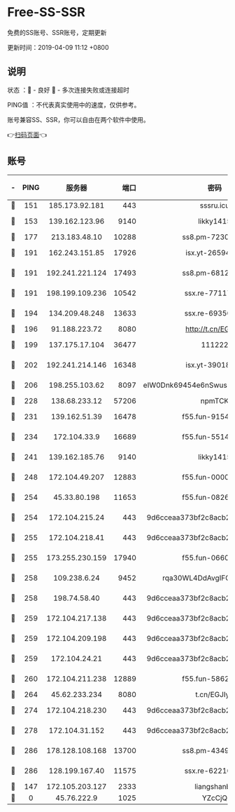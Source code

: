 # Free-SS-SSR

免费的SS账号、SSR账号，定期更新

更新时间：2019-04-09 11:12 +0800

## 说明

状态     ：🙂 - 良好 🙁 - 多次连接失败或连接超时

PING值   ：不代表真实使用中的速度，仅供参考。

账号兼容SS、SSR，你可以自由在两个软件中使用。

👉[扫码页面](https://liesauer.github.io/Free-SS-SSR/)👈

## 账号

|-|PING|服务器|端口|密码|加密方式|区域|
|:----:|:----:|:-----:|-----:|:----:|:----:|:----:|
|🙂|151|185.173.92.181|443|sssru.icu|rc4-md5|RU|
|🙂|153|139.162.123.96|9140|likky1415|aes-256-cfb|JP|
|🙂|177|213.183.48.10|10288|ss8.pm-72309702|rc4-md5|RU|
|🙂|191|162.243.151.85|17926|isx.yt-26594761|aes-256-cfb|US|
|🙂|191|192.241.221.124|17493|ss8.pm-68127686|aes-256-cfb|US|
|🙂|191|198.199.109.236|10542|ssx.re-77117057|aes-256-cfb|US|
|🙂|194|134.209.48.248|13633|ssx.re-69350454|aes-256-cfb|US|
|🙂|196|91.188.223.72|8080|http://t.cn/EGJIyrl|rc4-md5|RU|
|🙂|199|137.175.17.104|36477|111222|aes-256-cfb|US|
|🙂|202|192.241.214.146|16348|isx.yt-39018760|aes-256-cfb|US|
|🙂|206|198.255.103.62|8097|eIW0Dnk69454e6nSwuspv9DmS201tQ0D|aes-256-cfb|US|
|🙂|228|138.68.233.12|57206|npmTCK|rc4-md5|US|
|🙂|231|139.162.51.39|16478|f55.fun-91549121|aes-256-cfb|SG|
|🙂|234|172.104.33.9|16689|f55.fun-55147364|aes-256-cfb|SG|
|🙂|241|139.162.185.76|9140|likky1415|aes-256-cfb|DE|
|🙂|248|172.104.49.207|12883|f55.fun-00000116|aes-256-cfb|SG|
|🙂|254|45.33.80.198|11653|f55.fun-08264676|aes-256-cfb|US|
|🙂|254|172.104.215.24|443|9d6cceaa373bf2c8acb22e60b6a58be6|aes-256-cfb|US|
|🙂|255|172.104.218.41|443|9d6cceaa373bf2c8acb22e60b6a58be6|aes-256-cfb|US|
|🙂|255|173.255.230.159|17940|f55.fun-06607448|aes-256-cfb|US|
|🙂|258|109.238.6.24|9452|rqa30WL4DdAvgIFG6Fs3znzTa|aes-256-cfb|FR|
|🙂|258|198.74.58.40|443|9d6cceaa373bf2c8acb22e60b6a58be6|aes-256-cfb|US|
|🙂|259|172.104.217.138|443|9d6cceaa373bf2c8acb22e60b6a58be6|aes-256-cfb|US|
|🙂|259|172.104.209.198|443|9d6cceaa373bf2c8acb22e60b6a58be6|aes-256-cfb|US|
|🙂|259|172.104.24.21|443|9d6cceaa373bf2c8acb22e60b6a58be6|aes-256-cfb|US|
|🙂|260|172.104.211.238|12889|f55.fun-58620208|aes-256-cfb|US|
|🙂|264|45.62.233.234|8080|t.cn/EGJIyrl|rc4-md5|CA|
|🙂|274|172.104.218.230|443|9d6cceaa373bf2c8acb22e60b6a58be6|aes-256-cfb|US|
|🙂|278|172.104.31.152|443|9d6cceaa373bf2c8acb22e60b6a58be6|aes-256-cfb|US|
|🙂|286|178.128.108.168|13700|ss8.pm-43493831|aes-256-cfb|SG|
|🙂|286|128.199.167.40|11575|ssx.re-62210920|aes-256-cfb|SG|
|🙂|147|172.105.203.127|2333|liangshanbo|chacha20|JP|
|🙁|0|45.76.222.9|1025|YZcCjQ|rc4-md5|JP|
